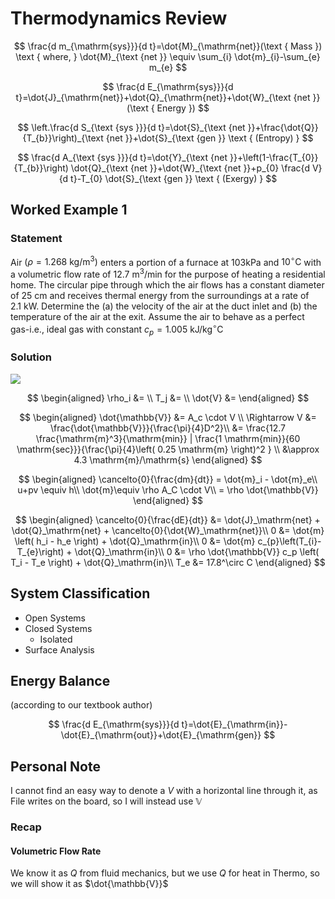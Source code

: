 # Thermodynamics Review

$$
\frac{d m_{\mathrm{sys}}}{d t}=\dot{M}_{\mathrm{net}}(\text { Mass })  
\text { where, } \dot{M}_{\text {net }} \equiv \sum_{i} \dot{m}_{i}-\sum_{e} m_{e}
$$

$$
\frac{d E_{\mathrm{sys}}}{d t}=\dot{J}_{\mathrm{net}}+\dot{Q}_{\mathrm{net}}+\dot{W}_{\text {net }}(\text { Energy })
$$

$$
\left.\frac{d S_{\text {sys }}}{d t}=\dot{S}_{\text {net }}+\frac{\dot{Q}}{T_{b}}\right)_{\text {net }}+\dot{S}_{\text {gen }} \text { (Entropy) }
$$

$$
\frac{d A_{\text {sys }}}{d t}=\dot{Y}_{\text {net }}+\left(1-\frac{T_{0}}{T_{b}}\right) \dot{Q}_{\text {net }}+\dot{W}_{\text {net }}+p_{0} \frac{d V}{d t}-T_{0} \dot{S}_{\text {gen }} \text { (Exergy) }
$$

## Worked Example 1

### Statement

Air $\left(\rho=1.268 \mathrm{~kg} / \mathrm{m}^{3}\right)$ enters a
portion of a furnace at $103 \mathrm{kPa}$ and $10^{\circ} \mathrm{C}$
with a volumetric flow rate of $12.7 \mathrm{~m}^{3} / \mathrm{min}$ for
the purpose of heating a residential home. The circular pipe through
which the air flows has a constant diameter of $25 \mathrm{~cm}$ and
receives thermal energy from the surroundings at a rate of
$2.1 \mathrm{~kW}$. Determine the (a) the velocity of the air at the
duct inlet and (b) the temperature of the air at the exit. Assume the
air to behave as a perfect gas-i.e., ideal gas with constant
$c_{p}=1.005 \mathrm{~kJ} / \mathrm{kg}^{\circ} \mathrm{C}$

### Solution

![](!imgdir/9f865fe1e5ec17e4d7d51ec675a6a48380583fea.png)

$$
\begin{aligned}
\rho_i &= \\
T_j &= \\
\dot{V} &=
\end{aligned}
$$

$$
\begin{aligned}
\dot{\mathbb{V}} &= A_c \cdot V \\
\Rightarrow V &= \frac{\dot{\mathbb{V}}}{\frac{\pi}{4}D^2}\\
&= \frac{12.7 \frac{\mathrm{m}^3}{\mathrm{min}} | \frac{1 \mathrm{min}}{60 \mathrm{sec}}}{\frac{\pi}{4}\left( 0.25 \mathrm{m} \right)^2 } \\
&\approx 4.3 \mathrm{m}/\mathrm{s}
\end{aligned}
$$

$$
\begin{aligned}
\cancelto{0}{\frac{dm}{dt}} = \dot{m}_i - \dot{m}_e\\
u+pv \equiv h\\
\dot{m}\equiv \rho A_C \cdot V\\
= \rho \dot{\mathbb{V}}
\end{aligned}
$$

$$
\begin{aligned}
\cancelto{0}{\frac{dE}{dt}} &= \dot{J}_\mathrm{net} + \dot{Q}_\mathrm{net} + \cancelto{0}{\dot{W}_\mathrm{net}}\\
0 &= \dot{m} \left( h_i - h_e \right) + \dot{Q}_\mathrm{in}\\
0 &= \dot{m} c_{p}\left(T_{i}-T_{e}\right) + \dot{Q}_\mathrm{in}\\
0 &= \rho \dot{\mathbb{V}} c_p \left( T_i - T_e \right) + \dot{Q}_\mathrm{in}\\
T_e &= 17.8^\circ C
\end{aligned}
$$

## System Classification

-   Open Systems
-   Closed Systems
    -   Isolated
-   Surface Analysis

## Energy Balance

(according to our textbook author)

$$
\frac{d E_{\mathrm{sys}}}{d t}=\dot{E}_{\mathrm{in}}-\dot{E}_{\mathrm{out}}+\dot{E}_{\mathrm{gen}}
$$

## Personal Note

I cannot find an easy way to denote a $V$ with a horizontal line through
it, as File writes on the board, so I will instead use $\mathbb{V}$

### Recap

#### Volumetric Flow Rate

We know it as $Q$ from fluid mechanics, but we use $Q$ for heat in
Thermo, so we will show it as $\dot{\mathbb{V}}$
